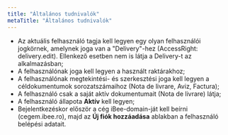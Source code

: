 ```yaml
---
title: "Általános tudnivalók"
metaTitle: "Általános tudnivalók"
---
```


*   Az aktuális felhasználó tagja kell legyen egy olyan felhasználói jogkörnek, amelynek joga van a "Delivery"-hez (AccessRight: delivery.edit). Ellenkező esetben nem is látja a Delivery-t az alkalmazásban;
*   A felhasználónak joga kell legyen a használt raktárakhoz;
*   A felhasználónak megtekintési- és szerkesztési joga kell legyen a céldokumentumok sorozatszámaihoz (Nota de livrare, Aviz, Factura);
*   A felhasználó csak a saját aktív dokumentumait (Nota de livrare) látja;
*   A felhasználó állapota **Aktív** kell legyen;
*   Bejelentkezéskor először a cég iBee-domain-ját kell beírni (cegem.ibee.ro), majd az **Új fiók hozzáadása** ablakban a felhasználó belépési adatait.